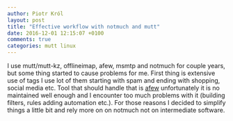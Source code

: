 ```yaml
---
author: Piotr Król
layout: post
title: "Effective workflow with notmuch and mutt"
date: 2016-12-01 12:15:07 +0100
comments: true
categories: mutt linux
---
```


I use mutt/mutt-kz, offlineimap, afew, msmtp and notmuch for couple years, but
some thing started to cause problems for me. First thing is extensive use of
tags I use lot of them starting with spam and ending with shopping, social
media etc. Tool that should handle that is [afew](https://github.com/teythoon/afew) unfortunately it is no maintained well
enough and I encounter too much problems with it (building filters, rules
adding automation etc.). For those reasons I decided to simplify things a
little bit and rely more on on notmuch not on intermediate software.
